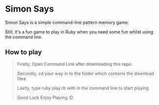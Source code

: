 # Simon Says

Simon Says is a simple command-line pattern memory game.

Still, it's a fun game to play in Ruby when you need some fun whilst using the command line.

## How to play
>Firstly, 
>Open Command Line after downloading this repo.
>
>Secondly, 
>cd your way in to the folder which contains the download files
>
>Lastly, 
>type ruby play.rb with in the command line to start playing 
>
>Good Luck Enjoy Playing :D

